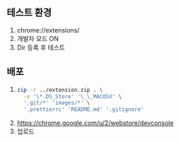 ## 테스트 환경

1. chrome://extensions/
2. 개발자 모드 ON
3. Dir 등록 후 테스트

## 배포

1. ```bash
   zip -r ../extension.zip . \
     -x '\*.DS_Store' '\_\_MACOSX' \
     '.git/*' 'images/*' \
     '.prettierrc' 'README.md' '.gitignore'
   ```
2. https://chrome.google.com/u/2/webstore/devconsole
3. 업로드
